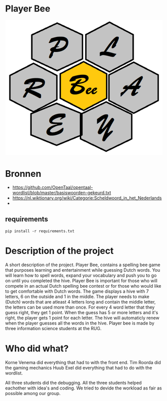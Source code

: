 # Player Bee

![alt text](logo.png)

# Bronnen
* https://github.com/OpenTaal/opentaal-wordlist/blob/master/basiswoorden-gekeurd.txt
* https://nl.wiktionary.org/wiki/Categorie:Scheldwoord_in_het_Nederlands
* 

## requirements
```
pip install -r requirements.txt
```

# Description of the project
A short description of the project.
Player Bee, contains a spelling bee game that purposes learning and entertainment while guessing Dutch words.
You will learn how to spell words, expand your vocabulary and push you to go on until you completed the hive.
Player Bee is important for those who will compete in an actual Dutch spelling bee contest or for those who would like to get comfortable with Dutch words.
The game displays a hive with 7 letters, 6 on the outside and 1 in the middle.
The player needs to make (Dutch) words that are atleast 4 letters long and contain the middle letter, the letters can be used more than once.
For every 4 word letter that they guess right, they get 1 point.
When the guess has 5 or more letters and it's right, the player gets 1 point for each letter.
The hive will automaticly renew when the player guesses all the words in the hive.
Player bee is made by three information science students at the RUG.

# Who did what?
Korne Venema did everything that had to with the front end.
Tim Roorda did the gaming mechanics
Huub Exel did everything that had to do with the wordlist.

All three students did the debugging.
All the three students helped eachother with idea's and coding.
We tried to devide the workload as fair as possible among our group.
